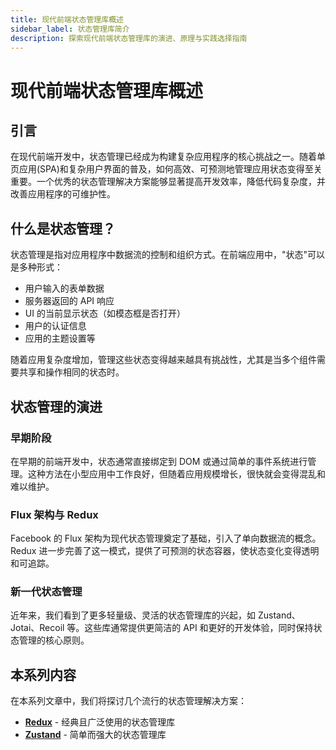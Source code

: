 ```yaml
---
title: 现代前端状态管理库概述
sidebar_label: 状态管理库简介
description: 探索现代前端状态管理库的演进、原理与实践选择指南
---
```


# 现代前端状态管理库概述

## 引言

在现代前端开发中，状态管理已经成为构建复杂应用程序的核心挑战之一。随着单页应用(SPA)和复杂用户界面的普及，如何高效、可预测地管理应用状态变得至关重要。一个优秀的状态管理解决方案能够显著提高开发效率，降低代码复杂度，并改善应用程序的可维护性。

## 什么是状态管理？

状态管理是指对应用程序中数据流的控制和组织方式。在前端应用中，"状态"可以是多种形式：

- 用户输入的表单数据
- 服务器返回的 API 响应
- UI 的当前显示状态（如模态框是否打开）
- 用户的认证信息
- 应用的主题设置等

随着应用复杂度增加，管理这些状态变得越来越具有挑战性，尤其是当多个组件需要共享和操作相同的状态时。

## 状态管理的演进

### 早期阶段

在早期的前端开发中，状态通常直接绑定到 DOM 或通过简单的事件系统进行管理。这种方法在小型应用中工作良好，但随着应用规模增长，很快就会变得混乱和难以维护。

### Flux 架构与 Redux

Facebook 的 Flux 架构为现代状态管理奠定了基础，引入了单向数据流的概念。Redux 进一步完善了这一模式，提供了可预测的状态容器，使状态变化变得透明和可追踪。

### 新一代状态管理

近年来，我们看到了更多轻量级、灵活的状态管理库的兴起，如 Zustand、Jotai、Recoil 等。这些库通常提供更简洁的 API 和更好的开发体验，同时保持状态管理的核心原则。

## 本系列内容

在本系列文章中，我们将探讨几个流行的状态管理解决方案：

- **[Redux](/docs/SML/redux/intro)** - 经典且广泛使用的状态管理库
- **[Zustand](/docs/SML/zustand/intro)** - 简单而强大的状态管理库

